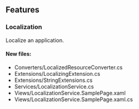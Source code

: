 ﻿## Features

<!--{[{-->
### Localization
Localize an application.
#### New files:
* Converters/LocalizedResourceConverter.cs
* Extensions/LocalizingExtension.cs
* Extensions/StringExtensions.cs
* Services/LocalizationService.cs
* Views/LocalizationService.SamplePage.xaml
* Views/LocalizationService.SamplePage.xaml.cs
<!--}]}-->
